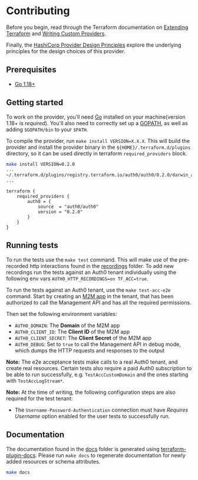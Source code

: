# Contributing

Before you begin, read through the Terraform documentation on
[Extending Terraform](https://www.terraform.io/docs/extend/index.html) and
[Writing Custom Providers](https://learn.hashicorp.com/collections/terraform/providers).

Finally,
the [HashiCorp Provider Design Principles](https://www.terraform.io/docs/extend/hashicorp-provider-design-principles.html)
explore the underlying principles for the design choices of this provider.

## Prerequisites

- [Go 1.18+](https://go.dev/)

## Getting started

To work on the provider, you'll need [Go](http://www.golang.org) installed on your machine(version 1.18+ is *required*).
You'll also need to correctly set up a [GOPATH](http://golang.org/doc/code.html#GOPATH), as well as adding `$GOPATH/bin`
to your `$PATH`.

To compile the provider, run `make install VERSION=X.X.X`. This will build the provider and install the provider binary
in the `${HOME}/.terraform.d/plugins` directory, so it can be used directly in terraform `required_providers` block.

```sh
make install VERSION=0.2.0
...
~/.terraform.d/plugins/registry.terraform.io/auth0/auth0/0.2.0/darwin_amd64/terraform-provider-auth0_v0.2.0
...
```

```hcl
terraform {
    required_providers {
        auth0 = {
            source  = "auth0/auth0"
            version = "0.2.0"
        }
    }
}
```

## Running tests

To run the tests use the `make test` command. This will make use of the pre-recorded http interactions found in the
[recordings](./test/data/recordings) folder. To add new recordings run the tests against an Auth0 tenant
individually using the following env vars `AUTH0_HTTP_RECORDINGS=on TF_ACC=true`.

To run the tests against an Auth0 tenant, use the `make test-acc-e2e` command. Start by creating an
[M2M app](https://auth0.com/docs/applications/set-up-an-application/register-machine-to-machine-applications) in the
tenant, that has been authorized to call the Management API and has all the required permissions.

Then set the following environment variables:

* `AUTH0_DOMAIN`: The **Domain** of the M2M app
* `AUTH0_CLIENT_ID`: The **Client ID** of the M2M app
* `AUTH0_CLIENT_SECRET`: The **Client Secret** of the M2M app
* `AUTH0_DEBUG`: Set to `true` to call the Management API in debug mode, which dumps the HTTP requests and responses to
  the output

**Note:** The e2e acceptance tests make calls to a real Auth0 tenant, and create real resources. Certain tests also
require a paid Auth0 subscription to be able to run successfully, e.g. `TestAccCustomDomain` and the ones starting with
`TestAccLogStream*`.

**Note:** At the time of writing, the following configuration steps are also required for the test tenant:

* The `Username-Password-Authentication` connection must have _Requires Username_ option enabled for the user tests to
  successfully run.

## Documentation

The documentation found in the [docs](./docs) folder is generated using
[terraform-plugin-docs](https://github.com/hashicorp/terraform-plugin-docs). Please run `make docs` to regenerate
documentation for newly added resources or schema attributes.

```sh
make docs
```
